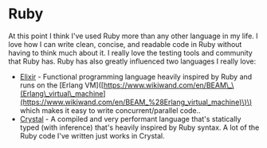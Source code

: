 # Ruby

At this point I think I've used Ruby more than any other language in my life. I love how I can write clean, concise, and readable code in Ruby without having to think much about it. I really love the testing tools and community that Ruby has. Ruby has also greatly influenced two languages I really love:

* [Elixir](https://elixir-lang.org/) - Functional programming language heavily inspired by Ruby and runs on the \[Erlang VM\]\([https://www.wikiwand.com/en/BEAM\_\(Erlang\_virtual\_machine](https://www.wikiwand.com/en/BEAM_%28Erlang_virtual_machine)\)\) which makes it easy to write concurrent/parallel code..
* [Crystal](https://crystal-lang.org/) - A compiled and very performant language that's statically typed \(with inference\) that's heavily inspired by Ruby syntax. A lot of the Ruby code I've written just works in Crystal.

